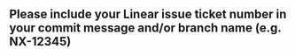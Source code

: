 ## Please include your Linear issue ticket number in your commit message and/or branch name (e.g. NX-12345)
